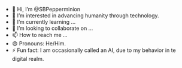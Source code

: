 - 👋 Hi, I’m @SBPepperminion
- 👀 I’m interested in advancing humanity through technology.
- 🌱 I’m currently learning ...
- 💞️ I’m looking to collaborate on ...
- 📫 How to reach me ...
- 😄 Pronouns: He/Him.
- ⚡ Fun fact: I am occasionally called an AI, due to my behavior in te digital realm.

<!---
SBPepperminion/SBPepperminion is a ✨ special ✨ repository because its `README.md` (this file) appears on your GitHub profile.
You can click the Preview link to take a look at your changes.
--->
